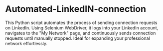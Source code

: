 # Automated-LinkedIN-connection
This Python script automates the process of sending connection requests on LinkedIn. Using Selenium WebDriver, it logs into your LinkedIn account, navigates to the "My Network" page, and continuously sends connection requests until manually stopped. Ideal for expanding your professional network effortlessly.
